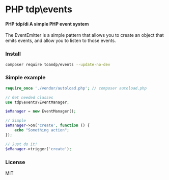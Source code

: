 # PHP tdp\events

#### PHP tdp/di A simple PHP event system

The EventEmitter is a simple pattern that allows you to create an object that emits events, and allow you to listen to those events.

### Install
```sh
composer require toandp/events --update-no-dev
```

### Simple example
```php
require_once './vendor/autoload.php'; // composer autoload.php

// Get needed classes
use tdp\events\EventManager;

$eManager = new EventManager();

// Simple
$eManager->on('create', function () {
    echo "Something action";
});

// Just do it!
$eManager->trigger('create');
```

### License

MIT